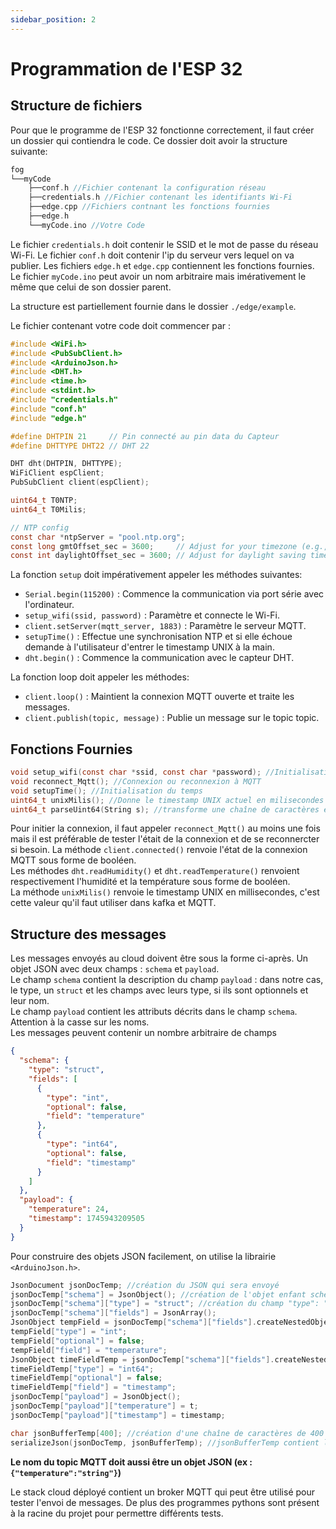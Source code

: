 ```yaml
---
sidebar_position: 2
---
```

# Programmation de l'ESP 32

## Structure de fichiers
Pour que le programme de l'ESP 32 fonctionne correctement, il faut créer un dossier qui contiendra le code. Ce dossier doit avoir la structure suivante:
```c
fog
└──myCode
    ├──conf.h //Fichier contenant la configuration réseau
    ├──credentials.h //Fichier contenant les identifiants Wi-Fi
    ├──edge.cpp //Fichiers contnant les fonctions fournies 
    ├──edge.h
    └──myCode.ino //Votre Code 
```
Le fichier `credentials.h` doit contenir le SSID et le mot de passe du réseau Wi-Fi.
Le fichier `conf.h` doit contenir l'ip du serveur vers lequel on va publier.
Les fichiers `edge.h` et `edge.cpp` contiennent les fonctions fournies.
Le fichier `myCode.ino` peut avoir un nom arbitraire mais imérativement le même que celui de son dossier parent.

La structure est partiellement fournie dans le dossier `./edge/example`.

Le fichier contenant votre code doit commencer par : 
```c
#include <WiFi.h>
#include <PubSubClient.h>
#include <ArduinoJson.h>
#include <DHT.h>
#include <time.h>
#include <stdint.h>
#include "credentials.h"
#include "conf.h"
#include "edge.h"

#define DHTPIN 21     // Pin connecté au pin data du Capteur
#define DHTTYPE DHT22 // DHT 22 

DHT dht(DHTPIN, DHTTYPE);
WiFiClient espClient;
PubSubClient client(espClient);

uint64_t T0NTP;
uint64_t T0Milis;

// NTP config
const char *ntpServer = "pool.ntp.org";
const long gmtOffset_sec = 3600;     // Adjust for your timezone (e.g., -3600 for GMT-1)
const int daylightOffset_sec = 3600; // Adjust for daylight saving time
```

La fonction `setup` doit impérativement appeler les méthodes suivantes:
- `Serial.begin(115200)` : Commence la communication via port série avec l'ordinateur.
- `setup_wifi(ssid, password)` : Paramètre et connecte le Wi-Fi.
- `client.setServer(mqtt_server, 1883)` : Paramètre le serveur MQTT.
- `setupTime()` : Effectue une synchronisation NTP et si elle échoue demande à l'utilisateur d'entrer le timestamp UNIX à la main.
- `dht.begin()` : Commence la communication avec le capteur DHT.

La fonction loop doit appeler les méthodes:
- `client.loop()` : Maintient la connexion MQTT ouverte et traite les messages.
- `client.publish(topic, message)` : Publie un message sur le topic topic.

## Fonctions Fournies 

```c
void setup_wifi(const char *ssid, const char *password); //Initialisation du Wi-Fi
void reconnect_Mqtt(); //Connexion ou reconnexion à MQTT
void setupTime(); //Initialisation du temps
uint64_t unixMilis(); //Donne le timestamp UNIX actuel en milisecondes
uint64_t parseUint64(String s); //transforme une chaîne de caractères en uint64_t
```
Pour initier la connexion, il faut appeler `reconnect_Mqtt()` au moins une fois mais il est préférable de tester l'était de la connexion et de se reconnercter si besoin. La méthode `client.connected()` renvoie l'état de la connexion MQTT sous forme de booléen. \
Les méthodes `dht.readHumidity()` et `dht.readTemperature()` renvoient respectivement l'humidité et la température sous forme de booléen. \
La méthode `unixMilis()` renvoie le timestamp UNIX en millisecondes, c'est cette valeur qu'il faut utiliser dans kafka et MQTT. 

## Structure des messages

Les messages envoyés au cloud doivent être sous la forme ci-après. Un objet JSON avec deux champs : `schema` et `payload`. \
Le champ `schema` contient la description du champ `payload` : dans notre cas, le type, un `struct` et les champs avec leurs type, si ils sont optionnels et leur nom. \
Le champ `payload` contient les attributs décrits dans le champ `schema`. Attention à la casse sur les noms. \
Les messages peuvent contenir un nombre arbitraire de champs
```json title="Exemple d'un message valide"
{
  "schema": {
    "type": "struct",
    "fields": [
      {
        "type": "int",
        "optional": false,
        "field": "temperature"
      },
      {
        "type": "int64",
        "optional": false,
        "field": "timestamp"
      }
    ]
  },
  "payload": {
    "temperature": 24,
    "timestamp": 1745943209505
  }
}
```
Pour construire des objets JSON facilement, on utilise la librairie `<ArduinoJson.h>`.
```c title="Code utilisé pour l'exemple"
JsonDocument jsonDocTemp; //création du JSON qui sera envoyé
jsonDocTemp["schema"] = JsonObject(); //création de l'objet enfant schema
jsonDocTemp["schema"]["type"] = "struct"; //création du champ "type": "struct"
jsonDocTemp["schema"]["fields"] = JsonArray(); 
JsonObject tempField = jsonDocTemp["schema"]["fields"].createNestedObject(); //cela permet d'accéder plus facilement à l'objet qui décrit le champ température
tempField["type"] = "int";
tempField["optional"] = false;
tempField["field"] = "temperature";
JsonObject timeFieldTemp = jsonDocTemp["schema"]["fields"].createNestedObject();
timeFieldTemp["type"] = "int64";
timeFieldTemp["optional"] = false;
timeFieldTemp["field"] = "timestamp";
jsonDocTemp["payload"] = JsonObject();
jsonDocTemp["payload"]["temperature"] = t;
jsonDocTemp["payload"]["timestamp"] = timestamp;

char jsonBufferTemp[400]; //création d'une chaîne de caractères de 400 caractères (a augmenter si besoin) 
serializeJson(jsonDocTemp, jsonBufferTemp); //jsonBufferTemp contient la chaîne de caractères à envoyer.
```

**Le nom du topic MQTT doit aussi être un objet JSON (ex : `{"temperature":"string"}`)**

Le stack cloud déployé contient un broker MQTT qui peut être utilisé pour tester l'envoi de messages.
De plus des programmes pythons sont présent à la racine du projet pour permettre différents tests.